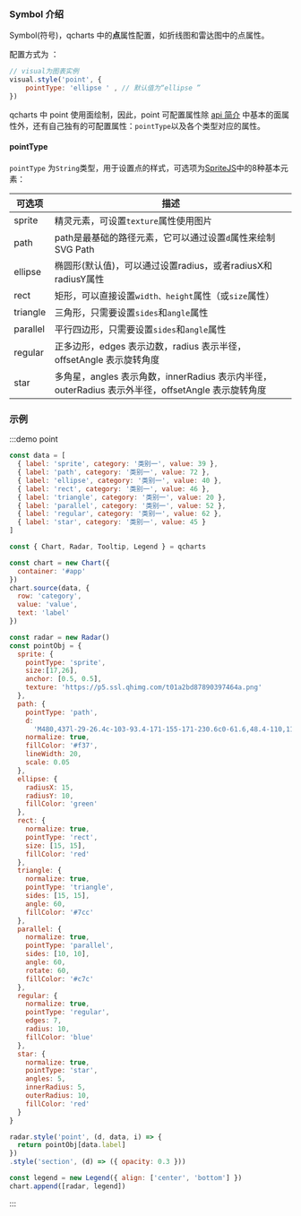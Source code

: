 ### Symbol 介绍

Symbol(符号)，qcharts 中的**点**属性配置，如折线图和雷达图中的点属性。

配置方式为 ：

```js
// visual为图表实例
visual.style('point', { 
    pointType: 'ellipse ' , // 默认值为“ellipse ”
})
```

qcharts 中 point 使用面绘制，因此，point 可配置属性除 [api 简介](#/doc/apiinfo) 中基本的面属性外，还有自己独有的可配置属性：`pointType`以及各个类型对应的属性。

#### pointType

`pointType` 为`String`类型，用于设置点的样式，可选项为[SpriteJS]( https://spritejs.org/#/ )中的8种基本元素：

| 可选项   | 描述                                                         |
| -------- | ------------------------------------------------------------ |
| sprite   | 精灵元素，可设置`texture`属性使用图片                        |
| path     | path是最基础的路径元素，它可以通过设置`d`属性来绘制SVG Path  |
| ellipse  | 椭圆形(默认值)，可以通过设置radius，或者radiusX和radiusY属性 |
| rect     | 矩形，可以直接设置`width、height`属性（或`size`属性）        |
| triangle | 三角形，只需要设置`sides`和`angle`属性                       |
| parallel | 平行四边形，只需要设置`sides`和`angle`属性                   |
| regular  | 正多边形，edges 表示边数，radius 表示半径，offsetAngle 表示旋转角度 |
| star     | 多角星，angles 表示角数，innerRadius 表示内半径，outerRadius 表示外半径，offsetAngle 表示旋转角度 |

### 示例

:::demo point

```javascript
const data = [
  { label: 'sprite', category: '类别一', value: 39 },
  { label: 'path', category: '类别一', value: 72 },
  { label: 'ellipse', category: '类别一', value: 40 },
  { label: 'rect', category: '类别一', value: 46 },
  { label: 'triangle', category: '类别一', value: 20 },
  { label: 'parallel', category: '类别一', value: 52 },
  { label: 'regular', category: '类别一', value: 62 },
  { label: 'star', category: '类别一', value: 45 }
]

const { Chart, Radar, Tooltip, Legend } = qcharts

const chart = new Chart({
  container: '#app'
})
chart.source(data, {
  row: 'category',
  value: 'value',
  text: 'label'
})

const radar = new Radar()
const pointObj = {
  sprite: {
    pointType: 'sprite',
    size:[17,26],
    anchor: [0.5, 0.5],
    texture: 'https://p5.ssl.qhimg.com/t01a2bd87890397464a.png'
  },
  path: {
    pointType: 'path',
    d:
      'M480,437l-29-26.4c-103-93.4-171-155-171-230.6c0-61.6,48.4-110,110-110c34.8,0,68.2,16.2,90,41.8C501.8,86.2,535.2,70,570,70c61.6,0,110,48.4,110,110c0,75.6-68,137.2-171,230.8L480,437z',
    normalize: true,
    fillColor: '#f37',
    lineWidth: 20,
    scale: 0.05
  },
  ellipse: {
    radiusX: 15,
    radiusY: 10,
    fillColor: 'green'
  },
  rect: {
    normalize: true,
    pointType: 'rect',
    size: [15, 15],
    fillColor: 'red'
  },
  triangle: {
    normalize: true,
    pointType: 'triangle',
    sides: [15, 15],
    angle: 60,
    fillColor: '#7cc'
  },
  parallel: {
    normalize: true,
    pointType: 'parallel',
    sides: [10, 10],
    angle: 60,
    rotate: 60,
    fillColor: '#c7c'
  },
  regular: {
    normalize: true,
    pointType: 'regular',
    edges: 7,
    radius: 10,
    fillColor: 'blue'
  },
  star: {
    normalize: true,
    pointType: 'star',
    angles: 5,
    innerRadius: 5,
    outerRadius: 10,
    fillColor: 'red'
  }
}

radar.style('point', (d, data, i) => {
  return pointObj[data.label]
})
.style('section', (d) => ({ opacity: 0.3 }))

const legend = new Legend({ align: ['center', 'bottom'] })
chart.append([radar, legend])

```

:::
